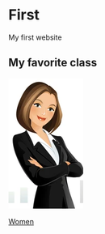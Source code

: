 # First
My first website

## My favorite class
![alt text](businesswoman-260nw-1.png)

[Women](https://www.nytimes.com/games/wordle/index.html)
